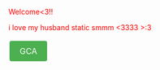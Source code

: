 
<html>

<head>
	<title>GCA</title>
	<style>
		.button-class {
			background-color: #4CAF50;
			/* Green */
			border: none;
			color: white;
			padding: 10px 20px;
			text-align: center;
			text-decoration: none;
			display: inline-block;
			font-size: 16px;
			margin: 4px 2px;
			cursor: pointer;
			border-radius: 4px;
		}
	</style>
</head>

<body>
<p style="color: red;">Welcome<3!!</p>
 <p style="color: red;">i love my husband static smmm <3333 >:3 </p>
<a href="https://discord.gg/aKtmTn33" class="button-class">
      GCA</a>
</body>
</html>
